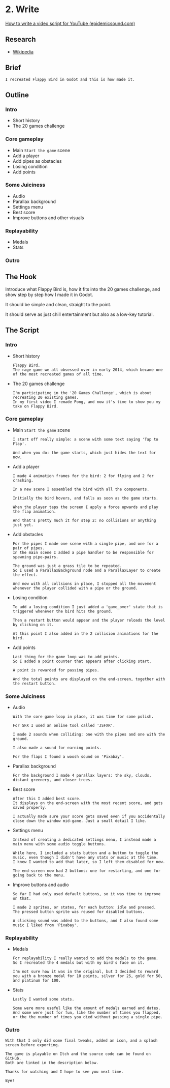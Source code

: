 # 2. Write

[How to write a video script for YouTube (epidemicsound.com)](https://www.epidemicsound.com/blog/how-to-write-a-video-script-for-youtube/)

## Research

- [Wikipedia](https://en.wikipedia.org/wiki/Flappy_Bird)

## Brief

```
I recreated Flappy Bird in Godot and this is how made it.
```

## Outline

### Intro

- Short history
- The 20 games challenge

### Core gameplay

- Main `Start the game` scene
- Add a player
- Add pipes as obstacles
- Losing condition
- Add points

### Some Juiciness

- Audio
- Parallax background
- Settings menu
- Best score
- Improve buttons and other visuals

### Replayability

- Medals
- Stats

### Outro

## The Hook

Introduce what Flappy Bird is, how it fits into the 20 games challenge, and show step by step how I made it in Godot.

It should be simple and clean, straight to the point.

It should serve as just chill entertainment but also as a low-key tutorial.

## The Script

### Intro

- Short history
  ```
  Flappy Bird.
  The rage game we all obsessed over in early 2014, which became one of the most recreated games of all time.
  ```
- The 20 games challenge
  ```
  I'm participating in the '20 Games Challenge', which is about recreating 20 existing games.
  In my first video I remade Pong, and now it's time to show you my take on Flappy Bird.
  ```

### Core gameplay

- Main `Start the game` scene
  ```
  I start off really simple: a scene with some text saying 'Tap to Flap'.

  And when you do: the game starts, which just hides the text for now.
  ```
- Add a player
  ```
  I made 4 animation frames for the bird: 2 for flying and 2 for crashing.

  In a new scene I assembled the bird with all the components.

  Initially the bird hovers, and falls as soon as the game starts.

  When the player taps the screen I apply a force upwards and play the flap animation.

  And that's pretty much it for step 2: no collisions or anything just yet.
  ```
- Add obstacles
  ```
  For the pipes I made one scene with a single pipe, and one for a pair of pipes.
  In the main scene I added a pipe handler to be responsible for spawning pipe-pairs.
  
  The ground was just a grass tile to be repeated.
  So I used a ParallaxBackground node and a ParallaxLayer to create the effect.
  
  And now with all collsions in place, I stopped all the movement whenever the player collided with a pipe or the ground.
  ```
- Losing condition
  ```
  To add a losing condition I just added a 'game_over' state that is triggered whenever the bird hits the ground.
  
  Then a restart button would appear and the player reloads the level by clicking on it.

  At this point I also added in the 2 collision animations for the bird.
  ```
- Add points
  ```
  Last thing for the game loop was to add points.
  So I added a point counter that appears after clicking start.

  A point is rewarded for passing pipes.
  
  And the total points are displayed on the end-screen, together with the restart button.
  ```

### Some Juiciness

- Audio
  ```
  With the core game loop in place, it was time for some polish.

  For SFX I used an online tool called 'JSFXR'.

  I made 2 sounds when colliding: one with the pipes and one with the ground.

  I also made a sound for earning points.
  
  For the flaps I found a woosh sound on 'Pixabay'.
  ```
- Parallax background
  ```
  For the background I made 4 parallax layers: the sky, clouds, distant greenery, and closer trees.
  ```
- Best score
  ```
  After this I added best score.
  It displays on the end-screen with the most recent score, and gets saved properly.

  I actually made sure your score gets saved even if you accidentally close down the window mid-game. Just a small detail I like.
  ```
- Settings menu
  ```
  Instead of creating a dedicated settings menu, I instead made a main menu with some audio toggle buttons.

  While here, I included a stats button and a button to toggle the music, even though I didn't have any stats or music at the time.
  I knew I wanted to add that later, so I left them disabled for now.

  The end-screen now had 2 buttons: one for restarting, and one for going back to the menu.
  ```
- Improve buttons and audio
  ```
  So far I had only used default buttons, so it was time to improve on that.

  I made 2 sprites, or states, for each button: idle and pressed.
  The pressed button sprite was reused for disabled buttons.

  A clicking sound was added to the buttons, and I also found some music I liked from 'Pixabay'.
  ```

### Replayability

- Medals
  ```
  For replayability I really wanted to add the medals to the game.
  So I recreated the 4 medals but with my bird's face on it.

  I'm not sure how it was in the original, but I decided to reward you with a bronze medal for 10 points, silver for 25, gold for 50, and platinum for 100.
  ```
- Stats
  ```
  Lastly I wanted some stats.
  
  Some were more useful like the amount of medals earned and dates.
  And some were just for fun, like the number of times you flapped, or the the number of times you died without passing a single pipe.
  ```

### Outro

 ```
 With that I only did some final tweaks, added an icon, and a splash screen before exporting.

 The game is playable on Itch and the source code can be found on GitHub.
 Both are linked in the description below.

 Thanks for watching and I hope to see you next time.

 Bye!
 ```